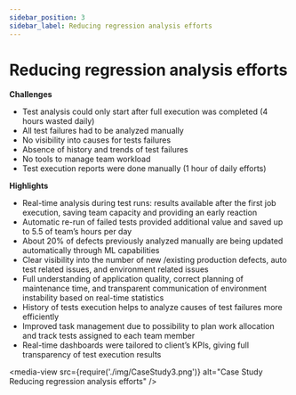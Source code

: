```yaml
---
sidebar_position: 3
sidebar_label: Reducing regression analysis efforts
---
```



# Reducing regression analysis efforts

**Challenges**

- Test analysis could only start after full execution was completed (4 hours wasted daily)
- All test failures had to be analyzed manually
- No visibility into causes for tests failures
- Absence of history and trends of test failures
- No tools to manage team workload
- Test execution reports were done manually (1 hour of daily efforts)

**Highlights**

- Real-time analysis during test runs: results available after the first job execution, saving team capacity and providing an early reaction
- Automatic re-run of failed tests provided additional value and saved up to 5.5 of team’s hours per day
- About 20% of defects previously analyzed manually are being updated automatically through ML capabilities
- Clear visibility into the number of new /existing production defects, auto test related issues, and environment related issues
- Full understanding of application quality, correct planning of maintenance time, and transparent communication of environment instability based on real-time statistics
- History of tests execution helps to analyze causes of test failures more efficiently
- Improved task management due to possibility to plan work allocation and track tests assigned to each team member
- Real-time dashboards were tailored to client’s KPIs, giving full transparency of test execution results

<media-view src={require('./img/CaseStudy3.png')} alt="Case Study Reducing regression analysis efforts" />